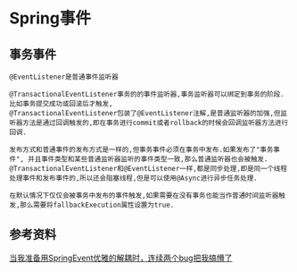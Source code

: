 # Spring事件

## 事务事件

```shell
@EventListener是普通事件监听器

@TransactionalEventListener事务的的事件监听器,事务监听器可以绑定到事务的阶段.比如事务提交成功或回滚后才触发,
@TransactionalEventListener包装了@EventListener注解,是普通监听器的加强,但监听器方法是通过回调触发的,即在事务进行commit或者rollback的时候会回调监听器方法进行回调.

发布方式和普通事件的发布方式是一样的,但事务事件必须在事务中发布.如果发布了"事务事件", 并且事件类型和某些普通监听器监听的事件类型一致,那么普通监听器也会被触发.
@TransactionalEventListener和@EventListener一样,都是同步处理,即是同一个线程处理事件和发布事件的,所以还会阻塞线程,但是可以使用@Async进行异步任务处理.

在默认情况下仅仅会被事务中发布的事件触发,如果需要在没有事务也能当作普通时间监听器触发,那么需要将fallbackExecution属性设置为true.
```

## 参考资料
[当我准备用SpringEvent优雅的解耦时，连续两个bug把我搞懵了](https://www.toutiao.com/article/7174392898270675496)

